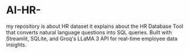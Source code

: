 # AI-HR-
 my repository is about  HR dataset it explains about the  HR Database Tool that converts natural language questions into SQL queries. Built with Streamlit, SQLite, and Groq's LLaMA 3 API for real-time employee data insights.
